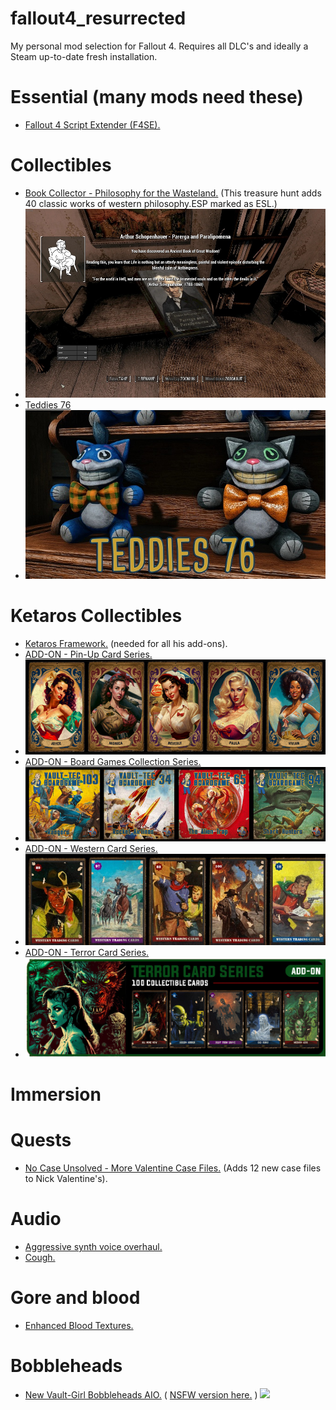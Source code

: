 # fallout4_resurrected

My personal mod selection for Fallout 4. Requires all DLC's and ideally a Steam up-to-date fresh installation.

# Essential (many mods need these)

  - [Fallout 4 Script Extender (F4SE).](https://www.nexusmods.com/fallout4/mods/42147?tab=files)

# Collectibles
  - [Book Collector - Philosophy for the Wasteland.](https://www.nexusmods.com/fallout4/mods/72568) (This treasure hunt adds 40 classic works of western philosophy.ESP marked as ESL.)
  - <img src="collectibles/philosophy_books.jpg"/>
  - [Teddies 76](https://www.nexusmods.com/fallout4/mods/57424)
  - <img src="collectibles/teddies.jpg"/>

# Ketaros Collectibles
  - [Ketaros Framework.](https://www.nexusmods.com/fallout4/mods/68236) (needed for all his add-ons).
  - [ADD-ON - Pin-Up Card Series.](https://www.nexusmods.com/fallout4/mods/68239)
  - <img src="collectibles/ketaros/pin_up_cards.jpg"/>
  - [ADD-ON - Board Games Collection Series.](https://www.nexusmods.com/fallout4/mods/68268)
  - <img src="collectibles/ketaros/board_games.jpg"/>
  - [ADD-ON - Western Card Series.](https://www.nexusmods.com/fallout4/mods/68241)
  - <img src="collectibles/ketaros/western.jpg"/>
  - [ADD-ON - Terror Card Series.](https://www.nexusmods.com/fallout4/mods/68244)
  - <img src="collectibles/ketaros/terror.jpg"/>

# Immersion

# Quests
  - [No Case Unsolved - More Valentine Case Files.](https://www.nexusmods.com/fallout4/mods/58654) (Adds 12 new case files to Nick Valentine's).

# Audio
  - [Aggressive synth voice overhaul.](https://www.nexusmods.com/fallout4/mods/2105)
  - [Cough.](https://www.nexusmods.com/fallout4/mods/49235)

# Gore and blood
  - [Enhanced Blood Textures.](https://www.nexusmods.com/fallout4/mods/212/)

# Bobbleheads
  - [New Vault-Girl Bobbleheads AIO.](https://www.nexusmods.com/fallout4/mods/60833) ( [NSFW version here.](https://www.nexusmods.com/fallout4/mods/63047) )
    <img src="screens/bobbleheads/1.jpg"/>

